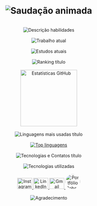 <!-- SAUDAÇÃO -->
<h1 align="center">
  <img src="https://readme-typing-svg.herokuapp.com/?font=Silkscreen&size=35&center=true&vCenter=true&width=700&height=70&duration=5000&lines=Olá!+👋;+Me+chamo+Robson+Lucas!" alt="Saudação animada" />
</h1>

<br>

<!-- HABILIDADES E OCUPAÇÃO -->
<div align="center">
<img src="https://readme-typing-svg.demolab.com?font=Silkscreen&size=15&duration=1200&pause=100&center=true&vCenter=true&multiline=true&repeat=false&width=700&height=110&lines=Graduando+em+Análise+e+Desenvolvimento+de+Sistemas+com+formação+em+Mecatrônica.Habilidades+em+programação,+automação+e+robótica.Desenvolvedor+e+Professor+de+robótica+nas+horas+vagas." alt="Descrição habilidades" />
</div>

<br>

<!-- TRABALHO ATUAL -->
<div align="center">
  <img src="https://readme-typing-svg.demolab.com?font=Silkscreen&size=13&pause=1000&center=true&multiline=true&repeat=false&width=700&height=25&lines=Atualmente+trabalho+como+Dev+Backend+no+SESI,+SENAI+e+FIESP." alt="Trabalho atual" />
</div>

<br>

<!-- ESTUDOS ATUAIS -->
<div align="center">
  <img src="https://readme-typing-svg.demolab.com?font=Silkscreen&size=15&pause=1000&center=true&multiline=true&repeat=false&width=700&height=25&lines=Atualmente+estudando+Angular+e+Java..." alt="Estudos atuais" />
</div>

<br>

<!-- RANKING -->
<div align="center">
  <img src="https://readme-typing-svg.demolab.com?font=Silkscreen&size=15&pause=1000&center=true&multiline=true&repeat=false&width=450&height=25&lines=Ranking" alt="Ranking título" />
</div>

<br>

<!-- ESTATÍSTICAS DO GITHUB -->
<div align="center">
  <img height="180em" src="https://github-readme-stats.vercel.app/api?username=Robsonlmds&show_icons=true&theme=dark" alt="Estatísticas GitHub" />
</div>

<br>

<!-- LINGUAGENS MAIS USADAS -->
<div align="center">
  <img src="https://readme-typing-svg.demolab.com?font=Silkscreen&size=15&pause=1000&center=true&multiline=true&repeat=false&width=450&height=25&lines=Linguagens+mais+usadas" alt="Linguagens mais usadas título" />
  <br><br>
  <a href="https://github.com/Robsonlmds/github-readme-stats">
    <img src="https://github-readme-stats.vercel.app/api/top-langs/?username=Robsonlmds&layout=compact&theme=dark" alt="Top linguagens" />
  </a>
</div>

<br>

<!-- TECNOLOGIAS E CONTATOS -->
<div align="center">
  <img src="https://readme-typing-svg.demolab.com?font=Silkscreen&size=15&pause=1000&center=true&multiline=true&repeat=false&width=450&height=25&lines=Tecnologias+e+Contatos" alt="Tecnologias e Contatos título" />
</div>

<br>

<!-- TECNOLOGIAS UTILIZADAS -->
<div align="center">
  <img src="https://skillicons.dev/icons?i=cs,dotnet,js,html,css,nodejs,jquery,bootstrap,postgresql,docker,azure,git" alt="Tecnologias utilizadas" />
</div>

<br>

<!-- REDES SOCIAIS -->
<div align="center">
  <a href="https://www.instagram.com/lucmessias_" target="_blank">
    <img src="https://raw.githubusercontent.com/maurodesouza/profile-readme-generator/master/src/assets/icons/social/instagram/default.svg" width="47" height="35" alt="Instagram" />
  </a>
  <a href="https://www.linkedin.com/in/r-lucas-messias-aa7248205/" target="_blank">
    <img src="https://raw.githubusercontent.com/maurodesouza/profile-readme-generator/master/src/assets/icons/social/linkedin/default.svg" width="47" height="35" alt="LinkedIn" />
  </a>
  <a href="mailto:robsonlmds@hotmail.com" target="_blank">
    <img src="https://raw.githubusercontent.com/maurodesouza/profile-readme-generator/master/src/assets/icons/social/gmail/default.svg" width="47" height="35" alt="Gmail" />
  </a>
  <a href="https://lucasmessias.vercel.app" target="_blank">
    <img src="https://avatars.githubusercontent.com/u/116677730?v=4" width="47" height="47" style="border-radius:50%;" alt="Portfólio Robson Lucas Messias" />
  </a>
</div>

<br>

<!-- AGRADECIMENTO -->
<div align="center">
  <img src="https://readme-typing-svg.herokuapp.com/?font=Silkscreen&size=35&center=true&vCenter=true&width=700&height=70&duration=5000&lines=Obrigado+pela+atenção!+😊" alt="Agradecimento" />
</div>
